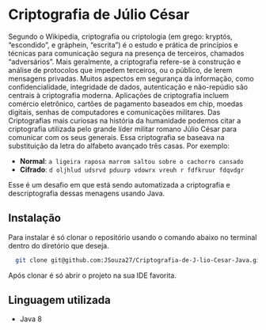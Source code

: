 # Criptografia de Júlio César


Segundo o Wikipedia, criptografia ou criptologia (em grego: kryptós, “escondido”, e gráphein, “escrita”) é o estudo e prática de princípios e técnicas para comunicação segura na presença de terceiros, chamados “adversários”. Mais geralmente, a criptografia refere-se à construção e análise de protocolos que impedem terceiros, ou o público, de lerem mensagens privadas. Muitos aspectos em segurança da informação, como confidencialidade, integridade de dados, autenticação e não-repúdio são centrais à criptografia moderna. Aplicações de criptografia incluem comércio eletrônico, cartões de pagamento baseados em chip, moedas digitais, senhas de computadores e comunicações militares. 
Das Criptografias mais curiosas na história da humanidade podemos citar a criptografia utilizada pelo grande líder militar romano Júlio César para comunicar com os seus generais. Essa criptografia se baseava na substituição da letra do alfabeto avançado três casas. Por exemplo:


* **Normal**:  `a ligeira raposa marrom saltou sobre o cachorro cansado`
* **Cifrado**: `d oljhlud udsrvd pduurp vdowrx vreuh r fdfkruur fdqvdgr`

Esse é um desafio em que está sendo automatizada a criptografia e descriptografia dessas menagens usando Java.


## Instalação

Para instalar é só clonar o repositório usando o comando abaixo
no terminal dentro do diretório que deseja.

```bash
  git clone git@github.com:JSouza27/Criptografia-de-J-lio-Cesar-Java.git
```

Após clonar é só abrir o projeto na sua IDE favorita.

## Linguagem utilizada

- Java 8

